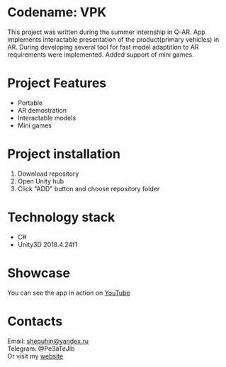 # Codename: VPK

This project was written during the summer internship in Q-AR.
App implements interactable presentation of the product(primary vehicles) in AR.
During developing  several tool for fast model adaptition to AR requirements were implemented.
Added support of mini games.

# Project Features
* Portable
* AR demostration
* Interactable models
* Mini games
        
# Project installation
1. Download repository 
2. Open Unity  hub
3. Click "ADD" button and choose repository folder

# Technology stack
- C#
- Unity3D 2018.4.24f1

# Showcase
You can see the app in action on [YouTube](https://www.youtube.com/watch?v=JRbTbZynbSY)

# Contacts
Email: shepuhin@yandex.ru  
Telegram: @Pe3aTeJlb  
Or visit my [website](https://sites.google.com/view/pplosstudio/%D0%B3%D0%BB%D0%B0%D0%B2%D0%BD%D0%B0%D1%8F)
